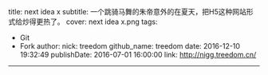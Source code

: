 title: next idea x
subtitle: 一个跳骑马舞的朱帝意外的在夏天，把H5这种网站形式给炒得更热了。
cover: next idea x.png
tags:
  - Git
  - Fork
author:
  nick: treedom
  github_name: treedom
date: 2016-12-10 19:32:49
publishDate: 2016-07-01 16:00:00
link: http://nigg.treedom.cn/
---

<!-- more -->
